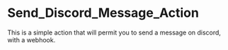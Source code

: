 # Send_Discord_Message_Action
This is a simple action that will permit you to send a message on discord, with a webhook.
